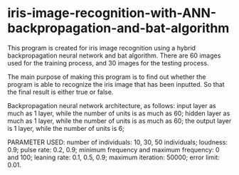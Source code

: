 # iris-image-recognition-with-ANN-backpropagation-and-bat-algorithm
This program is created for iris image recognition using a hybrid backpropagation neural network and bat algorithm. 
There are 60 images used for the training process, and 30 images for the testing process.

The main purpose of making this program is to find out whether the program is able to recognize the iris image that has been inputted. 
So that the final result is either true or false.

Backpropagation neural network architecture, as follows:
input layer as much as 1 layer, while the number of units is as much as 60;
hidden layer as much as 1 layer, while the number of units is as much as 60;
the output layer is 1 layer, while the number of units is 6;

PARAMETER USED:
number of individuals: 10, 30, 50 individuals;
loudness: 0.9;
pulse rate: 0.2, 0.9;
minimum frequency and maximum frequency: 0 and 100;
leaning rate: 0.1, 0.5, 0.9;
maximum iteration: 50000;
error limit: 0.01.
